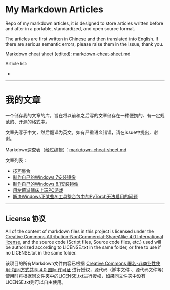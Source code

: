 # My Markdown Articles

Repo of my markdown articles, it is designed to store articles written before and after in a portable, standardized, and open source format.

The articles are first written in Chinese and then translated into English. If there are serious semantic errors, please raise them in the issue, thank you.

Markdown cheat sheet (edited): [markdown-cheat-sheet.md](markdown-cheat-sheet.md)

Article list:

- 

---

# 我的文章

一个储存我的文章的库，旨在将以前和之后写的文章储存在一种便携的、有一定规范的、开源的格式中。

文章先写于中文，然后翻译为英文。如有严重语义错误，请在issue中提出，谢谢。

Markdown速查表（经过编辑）：[markdown-cheat-sheet.md](markdown-cheat-sheet.md)

文章列表：

- [技巧集合](/Quirks%20-%20技巧集合/Quirks%20-%20技巧集合.md)
- [制作自己的Windows 7安装镜像](/Build%20your%20own%20Windows%207%20installation%20image%20-%20制作自己的Windows%207安装镜像/Build%20your%20own%20Windows%207%20installation%20image%20-%20制作自己的Windows%207安装镜像.md)
- [制作自己的Windows 8.1安装镜像](/Build%20your%20own%20Windows%208.1%20installation%20image%20-%20制作自己的Windows%208.1安装镜像/Build%20your%20own%20Windows%208.1%20installation%20image%20-%20制作自己的Windows%208.1安装镜像.md)
- [用树莓派躺床上玩PC游戏](/Playing%20PC%20games%20in%20bed%20with%20a%20Raspberry%20Pi%20-%20用树莓派躺床上玩PC游戏/Playing%20PC%20games%20in%20bed%20with%20a%20Raspberry%20Pi%20-%20用树莓派躺床上玩PC游戏.md)
- [解决Windows下某些AI工具整合包中的PyTorch无法启用的问题](/Solve%20Torch%20is%20not%20able%20to%20use%20GPU%20-%20解决Windows下某些AI工具整合包中的PyTorch无法启用的问题/Solve%20Torch%20is%20not%20able%20to%20use%20GPU%20-%20解决Windows下某些AI工具整合包中的PyTorch无法启用的问题.md)

---

## License 协议

All of the content of markdown files in this project is licensed under the [Creative Commons Attribution-NonCommercial-ShareAlike 4.0 International license](https://creativecommons.org/licenses/by-nc-sa/4.0/), and the source code (Script files, Source code files, etc.) used will be authorized according to LICENSE.txt in the same folder, or free to use if no LICENSE.txt in the same folder.

该项目的所有Markdown文件内容已根据 [Creative Commons 署名-非商业性使用-相同方式共享 4.0 国际 许可证](https://creativecommons.org/licenses/by-nc-sa/4.0/deed.zh-hans) 进行授权，源代码（脚本文件 、源代码文件等）使用时将根据同文件夹中的LICENSE.txt进行授权，如果同文件夹中没有LICENSE.txt则可以自由使用。

